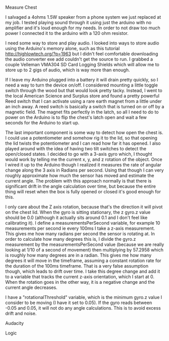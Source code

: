 Measure Chest

I salvaged a 4ohms 1.5W speaker from a phone system we just replaced at my job. I tested playing sound through it using just the arduino with no amplifier and it's loud enough for my needs. In order to not draw too much power I connected it to the arduino with a 120 ohm resistor. 

I need some way to store and play audio. I looked into ways to store audio using the Arduino's memory alone, such as this tutorial http://highlowtech.org/?p=1963 but I didn't feel comfortable downloading the audio converter exe add couldn't get the source to run. I grabbed a couple Velleman VMA304 SD Card Logging Shields which will allow me to store up to 2 gigs of audio, which is way more than enough. 

If I leave my Arduino plugged into a battery it will drain pretty quickly, so I need a way to turn the device on/off. I considered mounting a little toggle switch through the wood but that would look pretty tacky. Instead, I went to the local American Science and Surplus store and found a pretty powerful Reed switch that I can activate using a rare earth magnet from a little under an inch away. A reed switch is basically a switch that is turned on or off by a magnetic field. The magnet fits perfectly in the latch, so all I need to do to power on the Arduino is to flip the chest's latch open and wait a few seconds for the Arduino to start up. 

The last important component is some way to detect how open the chest is. I could use a potentiometer and somehow rig it to the lid, so that opening the lid twists the potentiometer and I can read how far it has opened. I also played around with the idea of having two tilt switches to detect the open/closed states. I decided to go with a 3-axis gyro which, I thought would work by telling me the current x, y, and z rotation of the object. Once I wired it up to the Arduino though I realized it measures the rate of angular change along the 3 axis in Radians per second. Using that though I can very roughly approximate how much the sensor has moved and estimate the current angle. The problem with this approach normally is that there is significant drift in the angle calculation over time, but because the entire thing will reset when the box is fully opened or closed it's good enough for this. 

I only care about the Z axis rotation, because that's the direction it will pivot on the chest lid. When the gyro is sitting stationary, the z gyro.z value should be 0.0 (although it actually sits around 0.1 and I don't feel like calibrating it). I define a measurementsPerSecond variable, for example 10 measurements per second ie every 100ms I take a z-axis measurement. This gives me how many radians per second the sensor is rotating at. In order to calculate how many degrees this is, I divide the gyro.z measurement by the measurementsPerSecond value (because we are really looking at 1/10 of a second of movement) then multiplying by 57.2958 which is roughly how many degrees are in a radian. This gives me how many degrees it will move in the timeframe, assuming a constant rotation rate for the duration of the 100ms timeframe. That is a very false assumption though, which leads to drift over time. I take this degree change and add it to a variable that tracks the current z-axis orientation, which I start at 0. When the rotation goes in the other way, it is a negative change and the current angle decreases. 

I have a "rotationalThreshold" variable, which is the minimum gyro.z value I consider to be moving (I have it set to 0.05). If the gyro reads between -0.05 and 0.05, it will not do any angle calculations. This is to avoid excess drift and noise.

Audacity

Logic